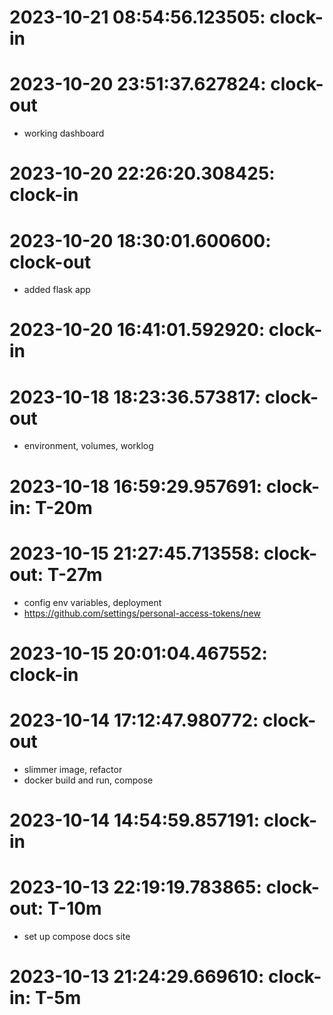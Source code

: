 
# 2023-10-21 08:54:56.123505: clock-in

# 2023-10-20 23:51:37.627824: clock-out

* working dashboard

# 2023-10-20 22:26:20.308425: clock-in

# 2023-10-20 18:30:01.600600: clock-out

* added flask app

# 2023-10-20 16:41:01.592920: clock-in

# 2023-10-18 18:23:36.573817: clock-out

* environment, volumes, worklog

# 2023-10-18 16:59:29.957691: clock-in: T-20m 

# 2023-10-15 21:27:45.713558: clock-out: T-27m 

* config env variables, deployment
* https://github.com/settings/personal-access-tokens/new

# 2023-10-15 20:01:04.467552: clock-in

# 2023-10-14 17:12:47.980772: clock-out

* slimmer image, refactor
* docker build and run, compose

# 2023-10-14 14:54:59.857191: clock-in

# 2023-10-13 22:19:19.783865: clock-out: T-10m 

* set up compose docs site

# 2023-10-13 21:24:29.669610: clock-in: T-5m 

